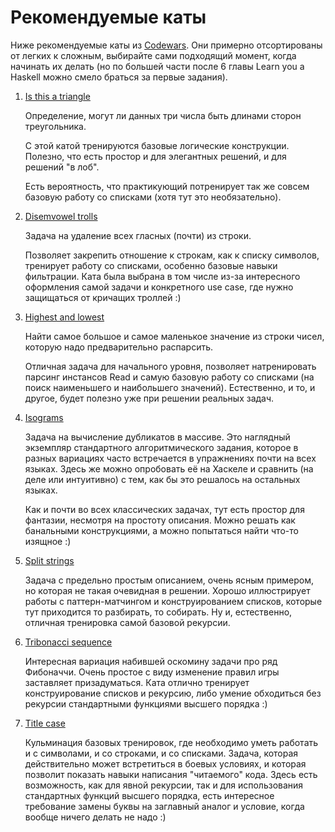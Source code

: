 # Рекомендуемые каты


Ниже рекомендуемые каты из
[Codewars](https://www.codewars.com/kata/search/haskell). Они примерно
отсортированы от легких к сложным, выбирайте сами подходящий момент, когда
начинать их делать (но по большей части после 6 главы Learn you a Haskell можно
смело браться за первые задания).

1. [Is this a triangle](https://www.codewars.com/kata/is-this-a-triangle)

   Определение, могут ли данных три числа быть длинами сторон треугольника.

   С этой катой тренируются базовые логические конструкции. Полезно, что есть
   простор и для элегантных решений, и для решений "в лоб".

   Есть вероятность, что практикующий потренирует так же совсем базовую работу
   со списками (хотя тут это необязательно).

2. [Disemvowel trolls](https://www.codewars.com/kata/disemvowel-trolls)

   Задача на удаление всех гласных (почти) из строки.

   Позволяет закрепить отношение к строкам, как к списку символов,
   тренирует работу со списками, особенно базовые навыки фильтрации. Ката
   была выбрана в том числе из-за интересного оформления самой задачи и
   конкретного use case, где нужно защищаться от кричащих троллей :)

3. [Highest and lowest](https://www.codewars.com/kata/highest-and-lowest)

   Найти самое большое и самое маленькое значение из строки чисел, которую
   надо предварительно распарсить.

   Отличная задача для начального уровня, позволяет натренировать парсинг
   инстансов Read и самую базовую работу со списками (на поиск наименьшего
   и наибольшего значений). Естественно, и то, и другое, будет полезно уже
   при решении реальных задач.

4. [Isograms](https://www.codewars.com/kata/isograms/)

   Задача на вычисление дубликатов в массиве. Это наглядный экземпляр
   стандартного алгоритмического задания, которое в разных вариациях часто
   встречается в упражнениях почти на всех языках. Здесь же можно
   опробовать её на Хаскеле и сравнить (на деле или интуитивно) с тем, как
   бы это решалось на остальных языках.

   Как и почти во всех классических задачах, тут есть простор для фантазии,
   несмотря на простоту описания. Можно решать как банальными
   конструкциями, а можно попытаться найти что-то изящное :)

5. [Split strings](https://www.codewars.com/kata/split-strings)

   Задача с предельно простым описанием, очень ясным примером, но которая
   не такая очевидная в решении. Хорошо иллюстрирует работы с
   паттерн-матчингом и конструированием списков, которые тут приходится то
   разбирать, то собирать. Ну и, естественно, отличная тренировка самой
   базовой рекурсии.

6. [Tribonacci sequence](https://www.codewars.com/kata/tribonacci-sequence)

   Интересная вариация набившей оскомину задачи про ряд Фибоначчи. Очень
   простое с виду изменение правил игры заставляет призадуматься. Ката
   отлично тренирует конструирование списков и рекурсию, либо умение
   обходиться без рекурсии стандартными функциями высшего порядка :)

7. [Title case](https://www.codewars.com/kata/title-case)

   Кульминация базовых тренировок, где необходимо уметь работать и с
   символами, и со строками, и со списками. Задача, которая действительно
   может встретиться в боевых условиях, и которая позволит показать навыки
   написания "читаемого" кода. Здесь есть возможность, как для явной
   рекурсии, так и для использования стандартных функций высшего порядка,
   есть интересное требование замены буквы на заглавный аналог и условие,
   когда вообще ничего делать не надо :)

